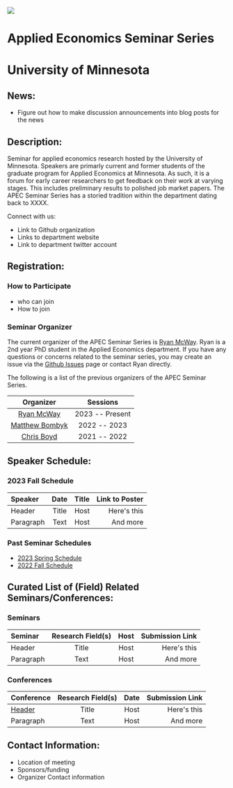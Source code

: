 ![](https://github.com/apecseminar/apecseminar.github.io/umn_logo.jpg) 

# Applied Economics Seminar Series 
# University of Minnesota

## News:

- Figure out how to make discussion announcements into blog posts for the news

## Description: 

Seminar for applied economics research hosted by the University of Minnesota. Speakers are primarly current and former students of the graduate program for Applied Economics at Minnesota. As such, it is a forum for early career researchers to get feedback on their work at varying stages. This includes preliminary results to polished job market papers. The APEC Seminar Series has a storied tradition within the department dating back to XXXX. 

Connect with us:
- Link to Github organization
- Links to department website
- Link to department twitter account


## Registration: 

### How to Participate 
- who can join
- How to join

### Seminar Organizer

The current organizer of the APEC Seminar Series is [Ryan McWay](https://mcwayrm.github.io/). Ryan is a 2nd year PhD student in the Applied Economics department. If you have any questions or concerns related to the seminar series, you may create an issue via the [Github Issues](https://github.com/apecseminar/apecseminar.github.io/issues) page or contact Ryan directly. 

The following is a list of the previous organizers of the APEC Seminar Series. 

| Organizer      | Sessions | 
|   :----:   |     :----:   | 
| [Ryan McWay](https://mcwayrm.github.io/)     | 2023 -- Present       |  
| [Matthew Bombyk](https://www.linkedin.com/in/matthew-bombyk-33b09642)     | 2022 -- 2023       |  
| [Chris Boyd](https://www.chrismboyd.com/)   | 2021 -- 2022    | 

## Speaker Schedule: 

### 2023 Fall Schedule

| Speaker      | Date | Title | Link to Poster |
| :---        |    :----:   |     :----:   |     ---: |
| Header      | Title       |  Host | Here's this   |
| Paragraph   | Text        |  Host | And more      |

### Past Seminar Schedules

- [2023 Spring Schedule]()
- [2022 Fall Schedule]()


## Curated List of (Field) Related Seminars/Conferences:

### Seminars

| Seminar      | Research Field(s) | Host | Submission Link |
| :---        |    :----:   |     :----:   |     ---: |
| Header      | Title       |  Host | Here's this   |
| Paragraph   | Text        |  Host | And more      |

### Conferences

| Conference      | Research Field(s) | Date |  Submission Link |
| :---        |    :----:   |     :----:   |     ---: |
| [Header](Test)      | Title       |  Host | Here's this   |
| Paragraph   | Text        |  Host | And more      |

## Contact Information: 

- Location of meeting 
- Sponsors/funding
- Organizer Contact information 
